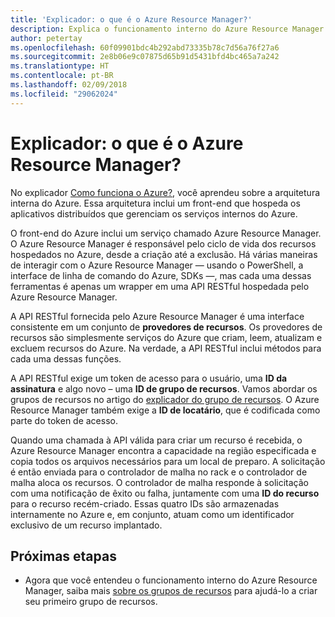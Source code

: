 ```yaml
---
title: 'Explicador: o que é o Azure Resource Manager?'
description: Explica o funcionamento interno do Azure Resource Manager
author: petertay
ms.openlocfilehash: 60f09901bdc4b292abd73335b78c7d56a76f27a6
ms.sourcegitcommit: 2e8b06e9c07875d65b91d5431bfd4bc465a7a242
ms.translationtype: HT
ms.contentlocale: pt-BR
ms.lasthandoff: 02/09/2018
ms.locfileid: "29062024"
---
```

# <a name="explainer-what-is-azure-resource-manager"></a>Explicador: o que é o Azure Resource Manager?

No explicador [Como funciona o Azure?](azure-explainer.md), você aprendeu sobre a arquitetura interna do Azure. Essa arquitetura inclui um front-end que hospeda os aplicativos distribuídos que gerenciam os serviços internos do Azure.

O front-end do Azure inclui um serviço chamado Azure Resource Manager. O Azure Resource Manager é responsável pelo ciclo de vida dos recursos hospedados no Azure, desde a criação até a exclusão. Há várias maneiras de interagir com o Azure Resource Manager &mdash; usando o PowerShell, a interface de linha de comando do Azure, SDKs &mdash;, mas cada uma dessas ferramentas é apenas um wrapper em uma API RESTful hospedada pelo Azure Resource Manager.

A API RESTful fornecida pelo Azure Resource Manager é uma interface consistente em um conjunto de **provedores de recursos**. Os provedores de recursos são simplesmente serviços do Azure que criam, leem, atualizam e excluem recursos do Azure. Na verdade, a API RESTful inclui métodos para cada uma dessas funções. 

A API RESTful exige um token de acesso para o usuário, uma **ID da assinatura** e algo novo – uma **ID de grupo de recursos**. Vamos abordar os grupos de recursos no artigo do [explicador do grupo de recursos](resource-group-explainer.md). O Azure Resource Manager também exige a **ID de locatário**, que é codificada como parte do token de acesso. 

Quando uma chamada à API válida para criar um recurso é recebida, o Azure Resource Manager encontra a capacidade na região especificada e copia todos os arquivos necessários para um local de preparo. A solicitação é então enviada para o controlador de malha no rack e o controlador de malha aloca os recursos. O controlador de malha responde à solicitação com uma notificação de êxito ou falha, juntamente com uma **ID do recurso** para o recurso recém-criado. Essas quatro IDs são armazenadas internamente no Azure e, em conjunto, atuam como um identificador exclusivo de um recurso implantado.

## <a name="next-steps"></a>Próximas etapas

* Agora que você entendeu o funcionamento interno do Azure Resource Manager, saiba mais [sobre os grupos de recursos](resource-group-explainer.md) para ajudá-lo a criar seu primeiro grupo de recursos.
